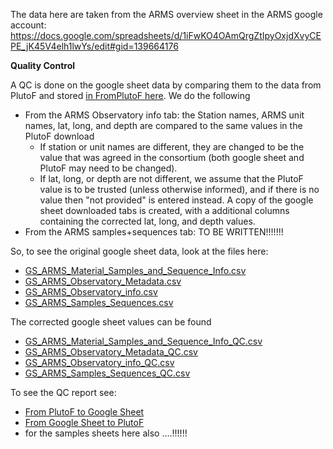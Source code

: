 The data here are taken from the ARMS overview sheet in the ARMS google account: https://docs.google.com/spreadsheets/d/1iFwKO4OAmQrgZtIpyOxjdXvyCEPE_jK45V4elh1lwYs/edit#gid=139664176

**Quality Control**

A QC is done on the google sheet data by comparing them to the data from PlutoF and stored [in FromPlutoF here](https://github.com/arms-mbon/Data/tree/main/QualityControlledData/FromPlutoF). 
We do the following
* From the ARMS Observatory info tab: the Station names, ARMS unit names, lat, long, and depth are compared to the same values in the PlutoF download
  * If station or unit names are different, they are changed to be the value that was agreed in the consortium (both google sheet and PlutoF may need to be changed). 
  * If lat, long, or depth are not different, we assume that the PlutoF value is to be trusted (unless otherwise informed), and if there is no value then "not provided" is entered instead. A copy of the google sheet downloaded tabs is created, with a additional columns containing the corrected lat, long, and depth values. 
* From the ARMS samples+sequences tab: TO BE WRITTEN!!!!!!!

So, to see the original google sheet data, look at the files here:
*  [GS_ARMS_Material_Samples_and_Sequence_Info.csv](https://raw.githubusercontent.com/arms-mbon/Data/main/QualityControlledData/FromGS/GS_ARMS_Material_Samples_and_Sequence_Info.csv)
*  [GS_ARMS_Observatory_Metadata.csv](https://raw.githubusercontent.com/arms-mbon/Data/main/QualityControlledData/FromGS/GS_ARMS_Observatory_Metadata.csv)
*  [GS_ARMS_Observatory_info.csv](https://raw.githubusercontent.com/arms-mbon/Data/main/QualityControlledData/FromGS/GS_ARMS_Observatory_info.csv)
*  [GS_ARMS_Samples_Sequences.csv](https://raw.githubusercontent.com/arms-mbon/Data/main/QualityControlledData/FromGS/GS_ARMS_Samples_Sequences.csv)

The corrected google sheet values can be found 
* [GS_ARMS_Material_Samples_and_Sequence_Info_QC.csv](https://raw.githubusercontent.com/arms-mbon/Data/main/QualityControlledData/FromGS/GS_ARMS_Material_Samples_and_Sequence_Info_QC.csv)
* [GS_ARMS_Observatory_Metadata_QC.csv](https://raw.githubusercontent.com/arms-mbon/Data/main/QualityControlledData/FromGS/GS_ARMS_Observatory_Metadata_QC.csv)
* [GS_ARMS_Observatory_info_QC.csv](https://raw.githubusercontent.com/arms-mbon/Data/main/QualityControlledData/FromGS/GS_ARMS_Observatory_info_QC.csv)
* [GS_ARMS_Samples_Sequences_QC.csv](https://raw.githubusercontent.com/arms-mbon/Data/main/QualityControlledData/FromGS/GS_ARMS_Samples_Sequences_QC.csv)

To see the QC report see: 
* [From PlutoF to Google Sheet](https://raw.githubusercontent.com/arms-mbon/Data/main/QualityControlledData/FromGS/qc_report_arms_observatories_plutoF_to_gsheets.csv)
* [From Google Sheet to PlutoF](https://raw.githubusercontent.com/arms-mbon/Data/main/QualityControlledData/FromGS/qc_report_arms_observatories_gsheets_to_plutof.csv)
* for the samples sheets here also ....!!!!!!

